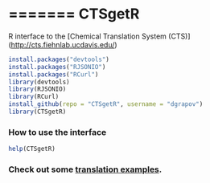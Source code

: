 =======
CTSgetR
=======

R interface to the [Chemical Translation System (CTS)] (http://cts.fiehnlab.ucdavis.edu/)

```R
install.packages("devtools")
install.packages("RJSONIO")
install.packages("RCurl") 
library(devtools)
library(RJSONIO)
library(RCurl) 
install_github(repo = "CTSgetR", username = "dgrapov")
library(CTSgetR)
```

### How to use the interface
```R
help(CTSgetR)
```

### Check out some [translation examples](https://github.com/dgrapov/CTSgetR/wiki/Chemical-Translation-System-in-R).
